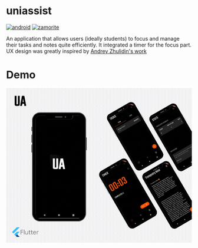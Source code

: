 # uniassist

[![android](https://forthebadge.com/images/badges/built-for-android.svg)](https://www.android.com/) [![zamorite](https://forthebadge.com/images/badges/built-with-love.svg)](https://zamorite.com)

An application that allows users (ideally students) to focus and manage their tasks and notes quite efficiently. It integrated a timer for the focus part. UX design was greatly inspired by [Andrey Zhulidin's work](https://www.behance.net/gallery/63802297/Work-Hard-App)

# Demo

<!-- <img src="https://github.com/Zamorite/uniassist/raw/master/demo/uniassist.gif" width="250px"> -->

![android](https://github.com/Zamorite/uniassist/raw/master/demo/uniassist.gif)
